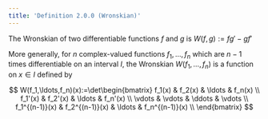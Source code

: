 ```yaml
---
title: 'Definition 2.0.0 (Wronskian)'
---
```


The Wronskian of two differentiable functions $f$ and $g$ is
$W(f,g):=fg'-gf'$

More generally, for $n$ complex-valued functions $f_1,\ldots,f_n$
which are $n-1$ times differentiable on an interval $I$, the Wronskian
$W(f_1,\ldots,f_n)$ is a function on $x\in I$ defined by

$$
W(f_1,\ldots,f_n)(x):=\det\begin{bmatrix}
f_1(x)  & f_2(x)  & \ldots & f_n(x)  \\
f_1'(x) & f_2'(x) & \ldots & f_n'(x) \\
\vdots  & \vdots  & \ddots & \vdots  \\
f_1^{(n-1)}(x) & f_2^{(n-1)}(x) & \ldots & f_n^{(n-1)}(x) \\
\end{bmatrix}
$$
